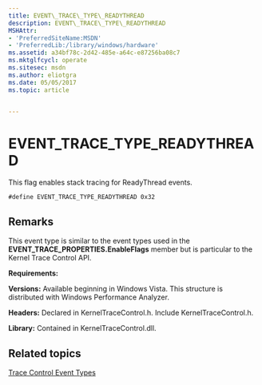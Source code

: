 ```yaml
---
title: EVENT\_TRACE\_TYPE\_READYTHREAD
description: EVENT\_TRACE\_TYPE\_READYTHREAD
MSHAttr:
- 'PreferredSiteName:MSDN'
- 'PreferredLib:/library/windows/hardware'
ms.assetid: a34bf78c-2d42-485e-a64c-e87256ba08c7
ms.mktglfcycl: operate
ms.sitesec: msdn
ms.author: eliotgra
ms.date: 05/05/2017
ms.topic: article


---
```


# EVENT\_TRACE\_TYPE\_READYTHREAD


This flag enables stack tracing for ReadyThread events.

```
#define EVENT_TRACE_TYPE_READYTHREAD 0x32
```

## Remarks


This event type is similar to the event types used in the **EVENT\_TRACE\_PROPERTIES.EnableFlags** member but is particular to the Kernel Trace Control API.

**Requirements:**

**Versions:** Available beginning in Windows Vista. This structure is distributed with Windows Performance Analyzer.

**Headers:** Declared in KernelTraceControl.h. Include KernelTraceControl.h.

**Library:** Contained in KernelTraceControl.dll.

## Related topics


[Trace Control Event Types](trace-control-event-types.md)

 

 







